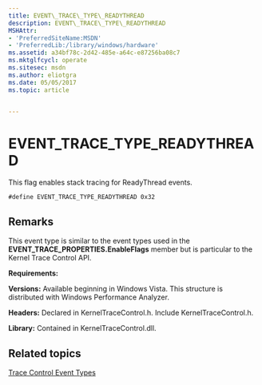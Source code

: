 ```yaml
---
title: EVENT\_TRACE\_TYPE\_READYTHREAD
description: EVENT\_TRACE\_TYPE\_READYTHREAD
MSHAttr:
- 'PreferredSiteName:MSDN'
- 'PreferredLib:/library/windows/hardware'
ms.assetid: a34bf78c-2d42-485e-a64c-e87256ba08c7
ms.mktglfcycl: operate
ms.sitesec: msdn
ms.author: eliotgra
ms.date: 05/05/2017
ms.topic: article


---
```


# EVENT\_TRACE\_TYPE\_READYTHREAD


This flag enables stack tracing for ReadyThread events.

```
#define EVENT_TRACE_TYPE_READYTHREAD 0x32
```

## Remarks


This event type is similar to the event types used in the **EVENT\_TRACE\_PROPERTIES.EnableFlags** member but is particular to the Kernel Trace Control API.

**Requirements:**

**Versions:** Available beginning in Windows Vista. This structure is distributed with Windows Performance Analyzer.

**Headers:** Declared in KernelTraceControl.h. Include KernelTraceControl.h.

**Library:** Contained in KernelTraceControl.dll.

## Related topics


[Trace Control Event Types](trace-control-event-types.md)

 

 







